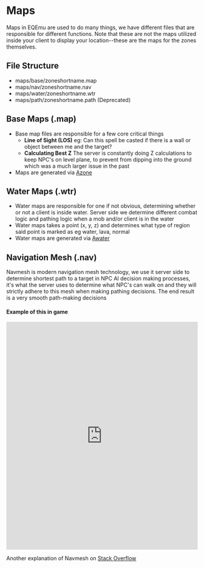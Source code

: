 # Maps

Maps in EQEmu are used to do many things, we have different files that are responsible for different functions.  Note that these are not the maps utilized inside your client to display your location--these are the maps for the zones themselves.

## File Structure

* maps/base/zoneshortname.map
* maps/nav/zoneshortname.nav
* maps/water/zoneshortname.wtr
* maps/path/zoneshortname.path (Deprecated)

## Base Maps (.map)

* Base map files are responsible for a few core critical things
  * **Line of Sight (LOS)** eg: Can this spell be casted if there is a wall or object between me and the target?
  * **Calculating Best Z** The server is constantly doing Z calculations to keep NPC's on level plane, to prevent from dipping into the ground which was a much larger issue in the past
* Maps are generated via [Azone](https://github.com/EQEmu/zone-utilities)

## Water Maps (.wtr)

* Water maps are responsible for one if not obvious, determining whether or not a client is inside water. Server side we determine different combat logic and pathing logic when a mob and/or client is in the water
* Water maps takes a point (x, y, z) and determines what type of region said point is marked as eg water, lava, normal
* Water maps are generated via [Awater](https://github.com/EQEmu/zone-utilities)

## Navigation Mesh (.nav)

Navmesh is modern navigation mesh technology, we use it server side to determine shortest path to a target in NPC AI decision making processes, it's what the server uses to determine what NPC's can walk on and they will strictly adhere to this mesh when making pathing decisions. The end result is a very smooth path-making decisions

#### Example of this in game

<iframe width="100%" height="600" src="https://www.youtube.com/embed/ujtqipXAP1E" title="YouTube video player" frameborder="0" allow="accelerometer; autoplay; clipboard-write; encrypted-media; gyroscope; picture-in-picture" allowfullscreen></iframe>

Another explanation of Navmesh on [Stack Overflow](https://gamedev.stackexchange.com/a/15395)

